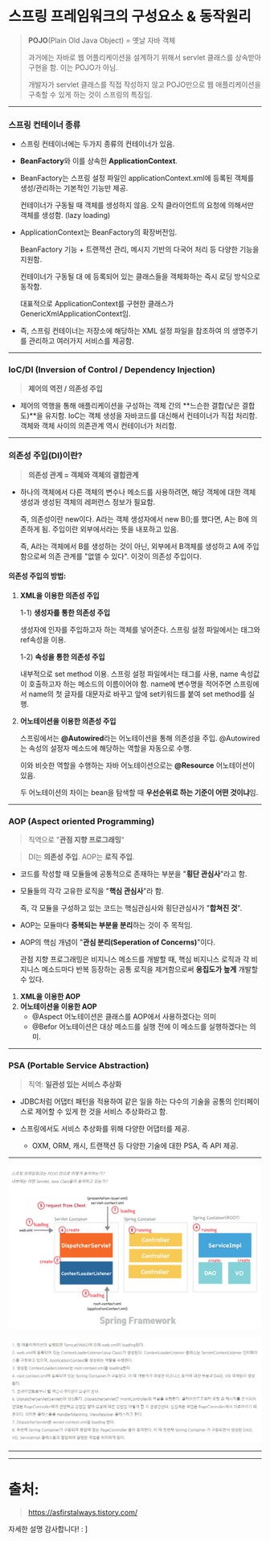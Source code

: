 # 스프링 프레임워크의 구성요소 & 동작원리

> **POJO**(Plain Old Java Object) = 옛날 자바 객체
>
> 과거에는 자바로 웹 어플리케이션을 설계하기 위해서 servlet 클래스를 상속받아 구현을 함.  이는 POJO가 아님. 
>
> 개발자가 servlet 클래스를 직접 작성하지 않고 POJO만으로 웹 애플리케이션을 구축할 수 있게 하는 것이 스프링의 특징임.

---

### 스프링 컨테이너 종류

- 스프링 컨테이너에는 두가지 종류의 컨테이너가 있음.
  
- **BeanFactory**와 이를 상속한 **ApplicationContext**.
  
- BeanFactory는 스프링 설정 파일인 applicationContext.xml에 등록된 <bean> 객체를 생성/관리하는 기본적인 기능만 제공.

  컨테이너가 구동될 때 객체를 생성하지 않음. 오직 클라이언트의 요청에 의해서만 객체를 생성함. (lazy loading)

- ApplicationContext는 BeanFactory의 확장버전임.

  BeanFactory 기능 + 트랜잭션 관리, 메시지 기반의 다국어 처리 등 다양한 기능을 지원함.

  컨테이너가 구동될 대 <bean>에 등록되어 있는 클래스들을 객체화하는 즉시 로딩 방식으로 동작함.

  대표적으로 ApplicationContext를 구현한 클래스가 GenericXmlApplicationContext임.

- 즉, 스프링 컨테이너는 <bean> 저장소에 해당하는 XML 설정 파일을 참조하여 <bean>의 생명주기를 관리하고 여러가지 서비스를 제공함.

---

### IoC/DI (Inversion of Control / Dependency Injection)

> **제어의 역전 / 의존성 주입**

- 제어의 역행을 통해 애플리케이션을 구성하는 객체 간의 **느슨한 결합(낮은 결합도)**을 유지함. IoC는 객체 생성을 자바코드를 대신해서 컨테이너가 직접 처리함. 객체와 객체 사이의 의존관계 역시 컨테이너가 처리함.

---

### 의존성 주입(DI)이란?

> **의존성 관계 = 객체와 객체의 결합관계**

- 하나의 객체에서 다른 객체의 변수나 메소드를 사용하려면, 해당 객체에 대한 객체 생성과 생성된 객체의 레퍼런스 정보가 필요함.

  즉, 의존성이란 new이다. A라는 객체 생성자에서 new B();를 했다면, A는 B에 의존하게 됨. 주입이란 외부에서라는 뜻을 내포하고 있음.

  즉, A라는 객체에서 B를 생성하는 것이 아닌, 외부에서 B객체를 생성하고 A에 주입함으로써 의존 관계를 "없앨 수 있다". 이것이 의존성 주입이다.

#### 의존성 주입의 방법:

1. **XML을 이용한 의존성 주입**

   1-1) **생성자를 통한 의존성 주입**

   생성자에 인자를 주입하고자 하는 객체를 넣어준다. 스프링 설정 파일에서는 <constructor-arg>태그와 ref속성을 이용.

   1-2) **속성을 통한 의존성 주입**

   내부적으로 set method 이용. 스프링 설정 파일에서는 <property>태그를 사용, name 속성값이 호출하고자 하는 메소드의 이름이어야 함. name에 변수명을 적어주면 스프링에서 name의 첫 글자를 대문자로 바꾸고 앞에 set키워드를 붙여 set method를 실행.

2. **어노테이션을 이용한 의존성 주입**

   스프링에서는 **@Autowired**라는 어노테이션을 통해 의존성을 주입. @Autowired는 속성의 설정자 메소드에 해당하는 역할을 자동으로 수행.

   이와 비슷한 역할을 수행하는 자바 어노테이션으로는 **@Resource** 어노테이션이 있음.

   두 어노테이션의 차이는 bean을 탐색할 때 **우선순위로 하는 기준이 어떤 것이냐**임.

---

### AOP (Aspect oriented Programming)

> 직역으로 "**관점 지향 프로그래밍**"

> DI는 **의존성 주입**. AOP는 **로직 주입**.

- 코드를 작성할 때 모듈들에 공통적으로 존재하는 부분을 "**횡단 관심사**"라고 함.

- 모듈들의 각각 고유한 로직을 "**핵심 관심사**"라 함.

  즉, 각 모듈을 구성하고 있는 코드는 핵심관심사와 횡단관심사가 "**합쳐진 것**".

- AOP는 모듈마다 **중복되는 부분을 분리**하는 것이 주 목적임.

- AOP의 핵심 개념이 "**관심 분리(Seperation of Concerns)**"이다. 

  관점 지향 프로그래밍은 비지니스 메소드를 개발할 때, 핵심 비지니스 로직과 각 비지니스 메소드마다 반복 등장하는 공통 로직을 제거함으로써 **응집도가 높게** 개발할 수 있다.

1. **XML을 이용한 AOP**
2. **어노테이션을 이용한 AOP**
   - @Aspect 어노테이션은 클래스를 AOP에서 사용하겠다는 의미
   - @Befor 어노테이션은 대상 메소드를 실행 전에 이 메소드를 실행하겠다는 의미.

---

### PSA (Portable Service Abstraction)

> 직역: **일관성 있는 서비스 추상화**

- JDBC처럼 어댑터 패턴을 적용하여 같은 일을 하는 다수의 기술을 공통의 인터페이스로 제어할 수 있게 한 것을 서비스 추상화라고 함.

- 스프링에서도 서비스 추상화를 위해 다양한 어댑터를 제공.
  - OXM, ORM, 캐시, 트랜잭션 등 다양한 기술에 대한 PSA, 즉 API 제공.

---

![StructureOfSpringFramework](3.AboutSpring.assets/StructureOfSpringFramework.PNG)

![DirectionsOfSpringFramework](3.AboutSpring.assets/DirectionsOfSpringFramework.PNG)

---

----





# 출처:

> https://asfirstalways.tistory.com/ 

자세한 설명 감사합니다! : ] 